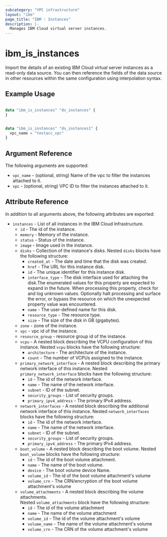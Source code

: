 ```yaml
---
subcategory: "VPC infrastructure"
layout: "ibm"
page_title: "IBM : Instances"
description: |-
  Manages IBM Cloud virtual server instances.
---
```


# ibm\_is_instances

Import the details of an existing IBM Cloud virtual server instances as a read-only data source. You can then reference the fields of the data source in other resources within the same configuration using interpolation syntax.


## Example Usage

```terraform

data "ibm_is_instances" "ds_instances" {
}

```

```terraform

data "ibm_is_instances" "ds_instances1" {
  vpc_name = "testacc_vpc"
}

```
## Argument Reference

The following arguments are supported:

* `vpc_name` - (optional, string) Name of the vpc to filter the instances attached to it.
* `vpc` - (optional, string) VPC ID to filter the instances attached to it.

## Attribute Reference

In addition to all arguments above, the following attributes are exported:

* `instances` - List of all instances in the IBM Cloud Infrastructure.
  * `id` - The id of the instance.
  * `memory` - Memory of the instance.
  * `status` - Status of the instance.
  * `image` - Image used in the instance.
  * `disks` - Collection of the instance's disks. Nested `disks` blocks have the following structure:
	  * `created_at` - The date and time that the disk was created.
	  * `href` - The URL for this instance disk.
	  * `id` - The unique identifier for this instance disk.
	  * `interface_type` - The disk interface used for attaching the disk.The enumerated values for this property are expected to expand in the future. When processing this property, check for and log unknown values. Optionally halt processing and surface the error, or bypass the resource on which the unexpected property value was encountered.
	  * `name` - The user-defined name for this disk.
	  * `resource_type` - The resource type.
	  * `size` - The size of the disk in GB (gigabytes).
  * `zone` - zone of the instance.
  * `vpc` - vpc id of the instance.
  * `resource_group` - resource group id of the instance.
  * `vcpu` - A nested block describing the VCPU configuration of this instance.
  Nested `vcpu` blocks have the following structure:
    * `architecture` - The architecture of the instance.
    * `count` - The number of VCPUs assigned to the instance.
  * `primary_network_interface` - A nested block describing the primary network interface of this instance.
  Nested `primary_network_interface` blocks have the following structure:
    * `id` - The id of the network interface.
    * `name` - The name of the network interface.
    * `subnet` -  ID of the subnet.
    * `security_groups` -  List of security groups.
    * `primary_ipv4_address` - The primary IPv4 address.
  * `network_interfaces` - A nested block describing the additional network interface of this instance.
  Nested `network_interfaces` blocks have the following structure:
    * `id` - The id of the network interface.
    * `name` - The name of the network interface.
    * `subnet` -  ID of the subnet.
    * `security_groups` -  List of security groups.
    * `primary_ipv4_address` - The primary IPv4 address.
  * `boot_volume` - A nested block describing the boot volume.
  Nested `boot_volume` blocks have the following structure:
    * `id` -  The id of the boot volume attachment.
    * `name` - The name of the boot volume.
    * `device` -  The boot volume device Name.
    * `volume_id` - The id of the boot volume attachment's volume
    * `volume_crn` - The CRN/encryption of the boot volume attachment's volume
  * `volume_attachments` - A nested block describing the volume attachments.  
  Nested `volume_attachments` block have the following structure:
    * `id` - The id of the volume attachment
    * `name` -  The name of the volume attachment
    * `volume_id` - The id of the volume attachment's volume
    * `volume_name` -  The name of the volume attachment's volume
    * `volume_crn` -  The CRN of the volume attachment's volume
